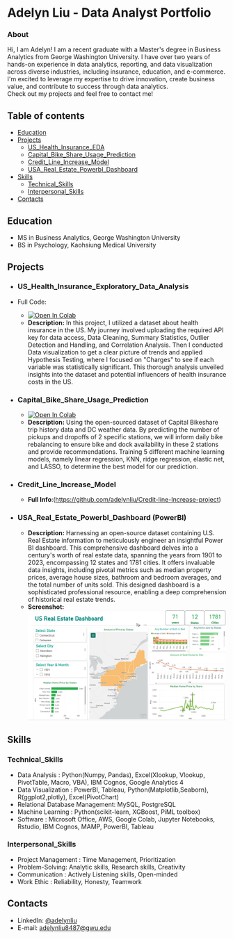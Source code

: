 # Adelyn Liu - Data Analyst Portfolio

### About
Hi, I am Adelyn! I am a recent graduate with a Master's degree in Business Analytics from George Washington University. I have over two years of hands-on experience in data analytics, reporting, and data visualization across diverse industries, including insurance, education, and e-commerce.
I'm excited to leverage my expertise to drive innovation, create business value, and contribute to success through data analytics.       
Check out my projects and feel free to contact me!

## Table of contents
- [Education](#Education)
- [Projects](#Projects)
  + [US_Health_Insurance_EDA](#US_Health_Insurance_Exploratory_Data_Analysis)
  + [Capital_Bike_Share_Usage_Prediction](#Capital_Bike_Share_Usage_Prediction)
  + [Credit_Line_Increase_Model](#Credit_Line_Increase_Model)
  + [USA_Real_Estate_PowerbI_Dashboard](#USA_Real_Estate_PowerbI_Dashboard) 
- [Skills](#Skills)
  + [Technical_Skills](#Technical_Skills)
  + [Interpersonal_Skills](#Interpersonal_Skills)
- [Contacts](#Contacts)
  
## Education
- MS in Business Analytics, George Washington University
- BS in Psychology, Kaohsiung Medical University

## Projects
- ### US_Health_Insurance_Exploratory_Data_Analysis
- Full Code:
  - [![Open In Colab](https://colab.research.google.com/assets/colab-badge.svg)](https://github.com/adelynliu/Portfolio/blob/main/US_Health_Insurance_EDA.ipynb)
  - **Description:** In this project, I utilized a dataset about health insurance in the US. My journey involved uploading the required API key for data access, Data Cleaning, Summary Statistics, Outlier Detection and Handling, and Correlation Analysis. Then I conducted Data visualization to get a clear picture of trends and applied Hypothesis Testing, where I focused on "Charges" to see if each variable was statistically significant. This thorough analysis unveiled insights into the dataset and potential influencers of health insurance costs in the US.
  
- ### Capital_Bike_Share_Usage_Prediction
  - [![Open In Colab](https://colab.research.google.com/assets/colab-badge.svg)](https://github.com/adelynliu/Portfolio/blob/main/CapitalBikeshare.ipynb)
  - **Description:** Using the open-sourced dataset of Capital Bikeshare trip history data and DC weather data.
    By predicting the number of pickups and dropoffs of 2 specific stations, we will inform daily bike rebalancing to ensure bike and dock availability in these 2 stations and provide recommendations. Training 5 different machine learning models, namely linear regression, KNN, ridge regression, elastic net, and LASSO, to determine the best model for our prediction. 
- ### Credit_Line_Increase_Model
  -  **Full Info**:(https://github.com/adelynliu/Credit-line-Increase-project)
- ### USA_Real_Estate_PowerbI_Dashboard (PowerBI)
   - **Description:** Harnessing an open-source dataset containing U.S. Real Estate information to meticulously engineer an insightful Power BI dashboard. This comprehensive dashboard delves into a century's worth of real estate data, spanning the years from 1901 to 2023, encompassing 12 states and 1781 cities. It offers invaluable data insights, including pivotal metrics such as median property prices, average house sizes, bathroom and bedroom averages, and the total number of units sold. This designed dashboard is a sophisticated professional resource, enabling a deep comprehension of historical real estate trends.
    - **Screenshot:**
   ![Dashboard](https://github.com/adelynliu/Portfolio/raw/main/US%20Real%20Estate%20Dashboard.png)



## Skills
 ### Technical_Skills
- Data Analysis : Python(Numpy, Pandas), Excel(Xlookup, Vlookup, PivotTable, Macro, VBA), IBM Cognos, Google Analytics 4
- Data Visualization : PowerBI, Tableau, Python(Matplotlib,Seaborn), R(ggplot2,plotly), Excel(PivotChart)
- Relational Database Management: MySQL, PostgreSQL
- Machine Learning : Python(scikit-learn, XGBoost, PiML toolbox)
- Software : Microsoft Office, AWS, Google Colab, Jupyter Notebooks, Rstudio, IBM Cognos, MAMP, PowerBI, Tableau

 ### Interpersonal_Skills
- Project Management : Time Management, Prioritization
- Problem-Solving: Analytic skills, Research skills, Creativity
- Communication : Actively Listening skills, Open-minded
- Work Ethic : Reliability, Honesty, Teamwork

## Contacts
- LinkedIn: [@adelynliu](https://www.linkedin.com/in/adelyn-liu-data-analytics )
- E-mail: adelynliu8487@gwu.edu
